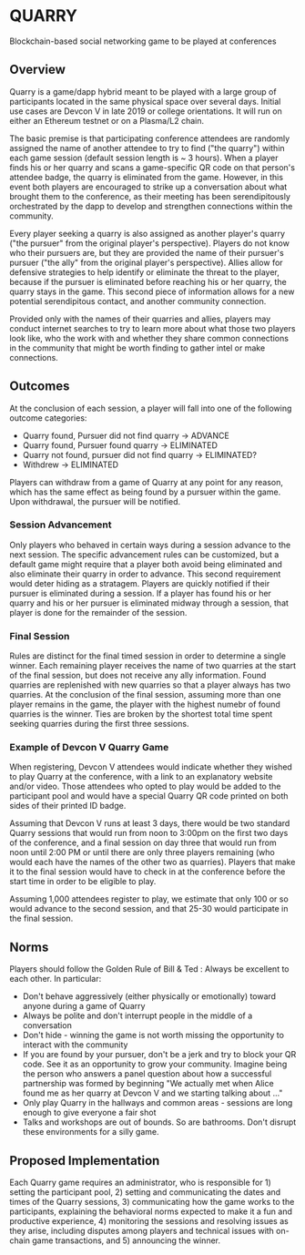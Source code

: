 # QUARRY
Blockchain-based social networking game to be played at conferences

## Overview
Quarry is a game/dapp hybrid meant to be played with a large group of participants located in the same physical space over several days.  Initial use cases are Devcon V in late 2019 or college orientations.  It will run on either an Ethereum testnet or on a Plasma/L2 chain. 

The basic premise is that participating conference attendees are randomly assigned the name of another attendee to try to find ("the quarry") within each game session (default session length is ~ 3 hours).  When a player finds his or her quarry and scans a game-specific QR code on that person's attendee badge, the quarry is eliminated from the game.  However, in this event both players are encouraged to strike up a conversation about what brought them to the conference, as their meeting has been serendipitously orchestrated by the dapp to develop and strengthen connections within the community. 

Every player seeking a quarry is also assigned as another player's quarry ("the pursuer" from the original player's perspective).  Players do not know who their pursuers are, but they are provided the name of their pursuer's pursuer ("the ally" from the original player's perspective).  Allies allow for defensive strategies to help identify or eliminate the threat to the player, because if the pursuer is eliminated before reaching his or her quarry, the quarry stays in the game.  This second piece of information allows for a new potential serendipitous contact, and another community connection.  

Provided only with the names of their quarries and allies, players may conduct internet searches to try to learn more about what those two players look like, who the work with and whether they share common connections in the community that might be worth finding to gather intel or make connections.  

## Outcomes
At the conclusion of each session, a player will fall into one of the following outcome categories:
* Quarry found, Pursuer did not find quarry -> ADVANCE
* Quarry found, Pursuer found quarry -> ELIMINATED
* Quarry not found, pursuer did not find quarry -> ELIMINATED?
* Withdrew -> ELIMINATED

Players can withdraw from a game of Quarry at any point for any reason, which has the same effect as being found by a pursuer within the game.  Upon withdrawal, the pursuer will be notified.

### Session Advancement
Only players who behaved in certain ways during a session advance to the next session.  The specific advancement rules can be customized, but a default game might require that a player both avoid being eliminated and also eliminate their quarry in order to advance.  This second requirement would deter hiding as a stratagem.  Players are quickly notified if their pursuer is eliminated during a session.  If a player has found his or her quarry and his or her pursuer is eliminated midway through a session, that player is done for the remainder of the session.

### Final Session
Rules are distinct for the final timed session in order to determine a single winner.  Each remaining player receives the name of two quarries at the start of the final session, but does not receive any ally information.  Found quarries are replenished with new quarries so that a player always has two quarries.  At the conclusion of the final session, assuming more than one player remains in the game, the player with the highest numebr of found quarries is the winner.  Ties are broken by the shortest total time spent seeking quarries during the first three sessions. 

### Example of Devcon V Quarry Game
When registering, Devcon V attendees would indicate whether they wished to play Quarry at the conference, with a link to an explanatory website and/or video.  Those attendees who opted to play would be added to the participant pool and would have a special Quarry QR code printed on both sides of their printed ID badge.

Assuming that Devcon V runs at least 3 days, there would be two standard Quarry sessions that would run from noon to 3:00pm on the first two days of the conference, and a final session on day three that would run from noon until 2:00 PM or until there are only three players remaining (who would each have the names of the other two as quarries).  Players that make it to the final session would have to check in at the conference before the start time in order to be eligible to play.

Assuming 1,000 attendees register to play, we estimate that only 100 or so would advance to the second session, and that 25-30 would participate in the final session.

## Norms
Players should follow the Golden Rule of Bill & Ted : Always be excellent to each other. In particular:
* Don't behave aggressively (either physically or emotionally) toward anyone during a game of Quarry
* Always be polite and don't interrupt people in the middle of a conversation
* Don't hide - winning the game is not worth missing the opportunity to interact with the community
* If you are found by your pursuer, don't be a jerk and try to block your QR code.  See it as an opportunity to grow your community.  Imagine being the person who answers a panel question about how a successful partnership was formed by beginning "We actually met when Alice found me as her quarry at Devcon V and we starting talking about ..."
* Only play Quarry in the hallways and common areas - sessions are long enough to give everyone a fair shot
* Talks and workshops are out of bounds. So are bathrooms.  Don't disrupt these environments for a silly game.

## Proposed Implementation
Each Quarry game requires an administrator, who is responsible for 1) setting the participant pool, 2) setting and communicating the dates and times of the Quarry sessions, 3) communicating how the game works to the participants, explaining the behavioral norms expected to make it a fun and productive experience, 4) monitoring the sessions and resolving issues as they arise, including disputes among players and technical issues with on-chain game transactions, and 5) announcing the winner.

